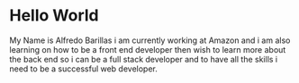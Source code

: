 # Hello World
My Name is Alfredo Barillas i am currently working at Amazon and i am also learning on how to be a front end developer then wish to learn 
more about the back end so i can be a full stack developer and to have all the skills i need to be a successful web developer.
